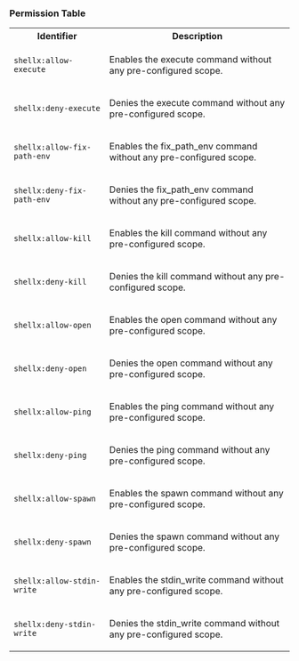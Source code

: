 
### Permission Table 

<table>
<tr>
<th>Identifier</th>
<th>Description</th>
</tr>


<tr>
<td>

`shellx:allow-execute`

</td>
<td>

Enables the execute command without any pre-configured scope.

</td>
</tr>

<tr>
<td>

`shellx:deny-execute`

</td>
<td>

Denies the execute command without any pre-configured scope.

</td>
</tr>

<tr>
<td>

`shellx:allow-fix-path-env`

</td>
<td>

Enables the fix_path_env command without any pre-configured scope.

</td>
</tr>

<tr>
<td>

`shellx:deny-fix-path-env`

</td>
<td>

Denies the fix_path_env command without any pre-configured scope.

</td>
</tr>

<tr>
<td>

`shellx:allow-kill`

</td>
<td>

Enables the kill command without any pre-configured scope.

</td>
</tr>

<tr>
<td>

`shellx:deny-kill`

</td>
<td>

Denies the kill command without any pre-configured scope.

</td>
</tr>

<tr>
<td>

`shellx:allow-open`

</td>
<td>

Enables the open command without any pre-configured scope.

</td>
</tr>

<tr>
<td>

`shellx:deny-open`

</td>
<td>

Denies the open command without any pre-configured scope.

</td>
</tr>

<tr>
<td>

`shellx:allow-ping`

</td>
<td>

Enables the ping command without any pre-configured scope.

</td>
</tr>

<tr>
<td>

`shellx:deny-ping`

</td>
<td>

Denies the ping command without any pre-configured scope.

</td>
</tr>

<tr>
<td>

`shellx:allow-spawn`

</td>
<td>

Enables the spawn command without any pre-configured scope.

</td>
</tr>

<tr>
<td>

`shellx:deny-spawn`

</td>
<td>

Denies the spawn command without any pre-configured scope.

</td>
</tr>

<tr>
<td>

`shellx:allow-stdin-write`

</td>
<td>

Enables the stdin_write command without any pre-configured scope.

</td>
</tr>

<tr>
<td>

`shellx:deny-stdin-write`

</td>
<td>

Denies the stdin_write command without any pre-configured scope.

</td>
</tr>
</table>
